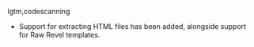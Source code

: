 lgtm,codescanning
* Support for extracting HTML files has been added, alongside support for Raw Revel templates.
